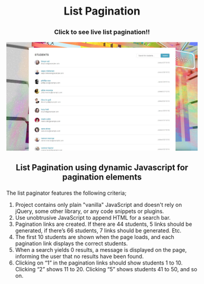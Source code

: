  <h1><b><p align="center">List Pagination</p></b></h1>


<h3><b><p align="center">Click to see live list pagination!!</p></b></h3>
<a target="_blank" href=https://listpagination.sarahshelley.x10host.com//><img src="https://github.com/sargef/list-pagination/blob/master/images/back.JPG"></a>

<h2><b><p align="center">List Pagination using dynamic Javascript for pagination elements</p></b></h2>

The list paginator features the following criteria;

1. Project contains only plain "vanilla" JavaScript and doesn't rely on jQuery, some other library, or any code snippets or plugins.
2. Use unobtrusive JavaScript to append HTML for a search bar.
3. Pagination links are created. If there are 44 students, 5 links should be generated, if there’s 66 students, 7 links should be generated. Etc. 
4. The first 10 students are shown when the page loads, and each pagination link displays the correct students.
5. When a search yields 0 results, a message is displayed on the page, informing the user that no results have been found.
6. Clicking on “1” in the pagination links should show students 1 to 10. Clicking “2” shows 11 to 20. Clicking “5” shows students 41 to 50, and so on.




